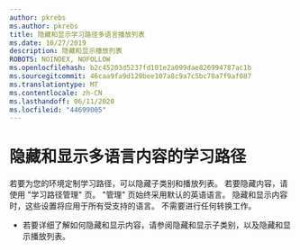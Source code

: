 ```yaml
---
author: pkrebs
ms.author: pkrebs
title: 隐藏和显示学习路径多语言播放列表
ms.date: 10/27/2019
description: 隐藏和显示播放列表
ROBOTS: NOINDEX, NOFOLLOW
ms.openlocfilehash: b2c45203d5237fd101e2a099dae826994787ac1b
ms.sourcegitcommit: 46caa9fa9d129bee107a8c9a7c5bc70a7f9af087
ms.translationtype: MT
ms.contentlocale: zh-CN
ms.lasthandoff: 06/11/2020
ms.locfileid: "44699005"
---
```

# <a name="hide-and-show-learning-pathways-multilingual-content"></a>隐藏和显示多语言内容的学习路径 

若要为您的环境定制学习路径，可以隐藏子类别和播放列表。 若要隐藏内容，请使用 "学习路径管理" 页。 "管理" 页始终采用默认的英语语言。 隐藏和显示内容时，这些设置将应用于所有受支持的语言。 不需要进行任何转换工作。 

- 若要详细了解如何隐藏和显示内容，请参阅隐藏和显示子类别，以及隐藏和显示播放列表。 



